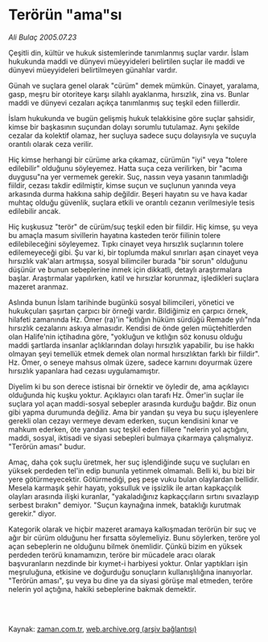 # Terörün "ama"sı

*Ali Bulaç 2005.07.23*

<td class="columnist-detail">
<p>Çeşitli din, kültür ve hukuk sistemlerinde tanımlanmış suçlar vardır. İslam hukukunda maddi ve dünyevi müeyyideleri belirtilen suçlar ile maddi ve dünyevi müeyyideleri belirtilmeyen günahlar vardır.</p>
<p>
<div id="haberMetinDiv">
<p>Günah ve suçlara genel olarak "cürüm" demek mümkün. Cinayet, yaralama, gasp, meşru bir otoriteye karşı silahlı ayaklanma, hırsızlık, zina vs. Bunlar maddi ve dünyevi cezaları açıkça tanımlanmış suç teşkil eden fiillerdir.
<p> İslam hukukunda ve bugün gelişmiş hukuk telakkisine göre suçlar şahsidir, kimse bir başkasının suçundan dolayı sorumlu tutulamaz. Aynı şekilde cezalar da kolektif olamaz, her suçluya sadece suçu dolayısıyla ve suçuyla orantılı olarak ceza verilir.
<p> Hiç kimse herhangi bir cürüme arka çıkamaz, cürümün "iyi" veya "tolere edilebilir" olduğunu söyleyemez. Hatta suça ceza verilirken, bir "acıma duygusu"na yer vermemek gerekir. Suç, nassın veya yasanın tanımladığı fiildir, cezası takdir edilmiştir, kimse suçun ve suçlunun yanında veya arkasında durma hakkına sahip değildir. Beşeri hayatın su ve hava kadar muhtaç olduğu güvenlik, suçlara etkili ve orantılı cezanın verilmesiyle tesis edilebilir ancak.
<p> Hiç kuşkusuz "terör" de cürüm/suç teşkil eden bir fiildir. Hiç kimse, şu veya bu amaçla masum sivillerin hayatına kasteden terör fiilinin tolere edilebileceğini söyleyemez. Tıpkı cinayet veya hırsızlık suçlarının tolere edilemeyeceği gibi. Şu var ki, bir toplumda makul sınırları aşan cinayet veya hırsızlık vak'aları artmışsa, sosyal bilimciler burada "bir sorun" olduğunu düşünür ve bunun sebeplerine inmek için dikkatli, detaylı araştırmalara başlar. Araştırmalar yapılırken, katil ve hırsızlar korunmaz, işledikleri suçlara mazeret aranmaz.
<p> Aslında bunun İslam tarihinde bugünkü sosyal bilimcileri, yönetici ve hukukçuları şaşırtan çarpıcı bir örneği vardır. Bildiğimiz en çarpıcı örnek, hilafeti zamanında Hz. Ömer (ra)'in "kıtlığın hüküm sürdüğü Remade yılı"nda hırsızlık cezalarını askıya almasıdır. Kendisi de önde gelen müçtehitlerden olan Halife'nin içtihadına göre, "yokluğun ve kıtlığın söz konusu olduğu maddi şartlarda insanlar açlıklarından dolayı hırsızlık yapabilir, bu ise hakkı olmayan şeyi temellük etmek demek olan normal hırsızlıktan farklı bir fiildir". Hz. Ömer, o seneye mahsus olmak üzere, sadece karnını doyurmak üzere hırsızlık yapanlara had cezası uygulamamıştır.
<p> Diyelim ki bu son derece istisnai bir örnektir ve öyledir de, ama açıklayıcı olduğunda hiç kuşku yoktur. Açıklayıcı olan tarafı Hz. Ömer'in suçlar ile suçlara yol açan maddi-sosyal sebepler arasında kurduğu bağdır. Biz onun gibi yapma durumunda değiliz. Ama bir yandan şu veya bu suçu işleyenlere gerekli olan cezayı vermeye devam ederken, suçun kendisini kınar ve mahkum ederken, öte yandan suç teşkil eden fiillere "nelerin yol açtığını, maddi, sosyal, iktisadi ve siyasi sebepleri bulmaya çıkarmaya çalışmalıyız. "Terörün aması" budur.
<p> Amaç, daha çok suçlu üretmek, her suç işlendiğinde suçu ve suçluları en yüksek perdeden tel'in edip bununla yetinmek olmamalı. Belli ki, bu bizi bir yere götürmeyecektir. Götürmediği, peş peşe vuku bulan olaylardan bellidir. Mesela karmaşık şehir hayatı, yoksulluk ve işsizlik ile artan kapkaççılık olayları arasında ilişki kuranlar, "yakaladığınız kapkaççıların sırtını sıvazlayıp serbest bırakın" demiyor. "Suçun kaynağına inmek, bataklığı kurutmak gerekir." diyor.
<p> Kategorik olarak ve hiçbir mazeret aramaya kalkışmadan terörün bir suç ve ağır bir cürüm olduğunu her fırsatta söylemeliyiz. Bunu söylerken, teröre yol açan sebeplerin ne olduğunu bilmek önemlidir. Çünkü bizim en yüksek perdeden terörü kınamamızın, teröre bir mücadele aracı olarak başvuranların nezdinde bir kıymet-i harbiyesi yoktur. Onlar yaptıkları işin meşruluğuna, etkisine ve doğurduğu sonuçların kullanışlılığına inanıyorlar. "Terörün aması", şu veya bu dine ya da siyasi görüşe mal etmeden, teröre nelerin yol açtığına, hakiki sebeplerine bakmak demektir.</p></p></p></p></p></p></p></p></div>
</p>


<p><br>
		 </br></p></td>

Kaynak: [zaman.com.tr](http://zaman.com.tr/yazar.do?yazino=195022), [web.archive.org (arşiv bağlantısı)](http://web.archive.org/web/20120113142242/http://www.zaman.com.tr/yazar.do?yazino=195022)
